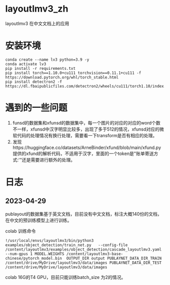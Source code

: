 # layoutlmv3_zh
layoutlmv3 在中文文档上的应用

# 安装环境
```
conda create --name lv3 python=3.9 -y
conda activate lv3
pip install -r requirements.txt
pip install torch==1.10.0+cu111 torchvision==0.11.1+cu111 -f https://download.pytorch.org/whl/torch_stable.html
pip install detectron2 -f https://dl.fbaipublicfiles.com/detectron2/wheels/cu111/torch1.10/index.html

```


# 遇到的一些问题
1. funsd的数据集和xfunsd的数据集中，每一个图片的对应的对应的word个数不一样，xfunsd中汉字明显比较多，出现了多于512的情况，xfunsd对应的微软代码的处理情况有换行处理，需要看一下transform是否有相应的处理。
2. 发现https://huggingface.co/datasets/ArneBinder/xfund/blob/main/xfund.py 提供的xfund的解析代码，不适用于汉字，里面的一个token是"账单寄送方式:'"还是需要进行额外的处理。


# 日志
## 2023-04-29 
publayout的数据集基于英文文档，目前没有中文文档，标注大概140份的文档，在中文的预训练模型上进行训练。

colab 训练命令
```
!/usr/local/envs/layoutlmv3/bin/python3 examples/object_detection/train_net.py   --config-file /content/layoutlmv3/examples/object_detection/cascade_layoutlmv3.yaml   --num-gpus 1 MODEL.WEIGHTS /content/layoutlmv3-base-chinese/pytorch_model.bin  OUTPUT_DIR output PUBLAYNET_DATA_DIR_TRAIN /content/drive/MyDrive/layoutlmv3/data/images PUBLAYNET_DATA_DIR_TEST /content/drive/MyDrive/layoutlmv3/data/images
```

colab 16G的T4 GPU，目前只能训练batch_size 为2的情况。